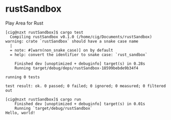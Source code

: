 # rustSandbox
Play Area for Rust

    [cig@nzxt rustSandbox]$ cargo test
      Compiling rustSandbox v0.1.0 (/home/cig/Documents/rustSandbox)
    warning: crate `rustSandbox` should have a snake case name
      |
      = note: #[warn(non_snake_case)] on by default
      = help: convert the identifier to snake case: `rust_sandbox`

        Finished dev [unoptimized + debuginfo] target(s) in 0.28s
        Running target/debug/deps/rustSandbox-18599bebde9b34f4

    running 0 tests

    test result: ok. 0 passed; 0 failed; 0 ignored; 0 measured; 0 filtered out

    [cig@nzxt rustSandbox]$ cargo run
        Finished dev [unoptimized + debuginfo] target(s) in 0.01s
        Running `target/debug/rustSandbox`
    Hello, world!